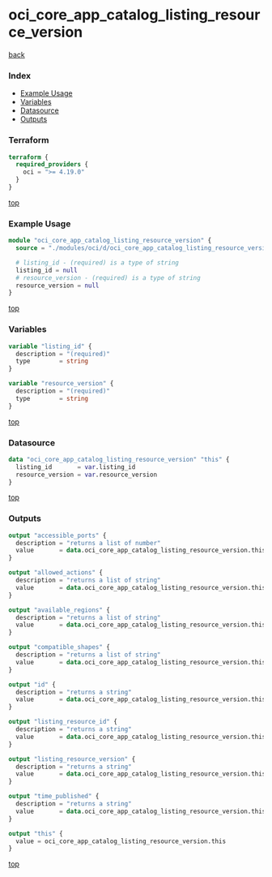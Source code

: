 # oci_core_app_catalog_listing_resource_version

[back](../oci.md)

### Index

- [Example Usage](#example-usage)
- [Variables](#variables)
- [Datasource](#datasource)
- [Outputs](#outputs)

### Terraform

```terraform
terraform {
  required_providers {
    oci = ">= 4.19.0"
  }
}
```

[top](#index)

### Example Usage

```terraform
module "oci_core_app_catalog_listing_resource_version" {
  source = "./modules/oci/d/oci_core_app_catalog_listing_resource_version"

  # listing_id - (required) is a type of string
  listing_id = null
  # resource_version - (required) is a type of string
  resource_version = null
}
```

[top](#index)

### Variables

```terraform
variable "listing_id" {
  description = "(required)"
  type        = string
}

variable "resource_version" {
  description = "(required)"
  type        = string
}
```

[top](#index)

### Datasource

```terraform
data "oci_core_app_catalog_listing_resource_version" "this" {
  listing_id       = var.listing_id
  resource_version = var.resource_version
}
```

[top](#index)

### Outputs

```terraform
output "accessible_ports" {
  description = "returns a list of number"
  value       = data.oci_core_app_catalog_listing_resource_version.this.accessible_ports
}

output "allowed_actions" {
  description = "returns a list of string"
  value       = data.oci_core_app_catalog_listing_resource_version.this.allowed_actions
}

output "available_regions" {
  description = "returns a list of string"
  value       = data.oci_core_app_catalog_listing_resource_version.this.available_regions
}

output "compatible_shapes" {
  description = "returns a list of string"
  value       = data.oci_core_app_catalog_listing_resource_version.this.compatible_shapes
}

output "id" {
  description = "returns a string"
  value       = data.oci_core_app_catalog_listing_resource_version.this.id
}

output "listing_resource_id" {
  description = "returns a string"
  value       = data.oci_core_app_catalog_listing_resource_version.this.listing_resource_id
}

output "listing_resource_version" {
  description = "returns a string"
  value       = data.oci_core_app_catalog_listing_resource_version.this.listing_resource_version
}

output "time_published" {
  description = "returns a string"
  value       = data.oci_core_app_catalog_listing_resource_version.this.time_published
}

output "this" {
  value = oci_core_app_catalog_listing_resource_version.this
}
```

[top](#index)